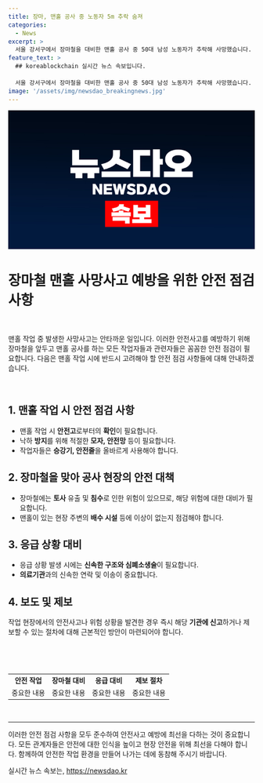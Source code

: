```yaml
---
title: 장마, 맨홀 공사 중 노동자 5m 추락 숨져
categories:
  - News
excerpt: >
  서울 강서구에서 장마철을 대비한 맨홀 공사 중 50대 남성 노동자가 추락해 사망했습니다. 경찰에 따르면 작업 중 5m 깊이의 맨홀에서 추락한 A씨는 응급처치 후 병원으로 옮겨졌지만 숨졌습니다. A씨는 장마철 대비 작업 중이었으며 경찰은 사고 경위를 조사 중입니다. 사건과 관련한 정보는 KBS뉴스로 제보할 수 있습니다. (전화: 02-781-1234, 4444 / 이메일: kbs1234@kbs.co.kr / 카카오톡 KBS제보 검색, 채널 추가 / 네이버, 유튜브 KBS뉴스 구독)
feature_text: >
  ## koreablockchain 실시간 뉴스 속보입니다.

  서울 강서구에서 장마철을 대비한 맨홀 공사 중 50대 남성 노동자가 추락해 사망했습니다. 경찰에 따르면 작업 중 5m 깊이의 맨홀에서 추락한 A씨는 응급처치 후 병원으로 옮겨졌지만 숨졌습니다. A씨는 장마철 대비 작업 중이었으며 경찰은 사고 경위를 조사 중입니다. 사건과 관련한 정보는 KBS뉴스로 제보할 수 있습니다. (전화: 02-781-1234, 4444 / 이메일: kbs1234@kbs.co.kr / 카카오톡 KBS제보 검색, 채널 추가 / 네이버, 유튜브 KBS뉴스 구독)
image: '/assets/img/newsdao_breakingnews.jpg'
---
```


<p><img src="/assets/img/newsdao_breakingnews.jpg" alt="koreablockchain 속보" /></p>

<h1 data-ke-size="size26">장마철 맨홀 사망사고 예방을 위한 안전 점검 사항</h1>

<p data-ke-size="size16">&nbsp;</p>

<p>맨홀 작업 중 발생한 사망사고는 안타까운 일입니다. 이러한 안전사고를 예방하기 위해 장마철을 앞두고 맨홀 공사를 하는 모든 작업자들과 관련자들은 꼼꼼한 안전 점검이 필요합니다. 다음은 맨홀 작업 시에 반드시 고려해야 할 안전 점검 사항들에 대해 안내하겠습니다.</p>

<p data-ke-size="size16">&nbsp;</p>

<h2 data-ke-size="size24">1. 맨홀 작업 시 안전 점검 사항</h2>

<p data-ke-size="size16"></p>

<ul>
  <li>맨홀 작업 시 <b>안전고</b>로부터의 <b>확인</b>이 필요합니다.</li>
  <li>낙하 <b>방지</b>를 위해 적절한 <b>모자, 안전망</b> 등이 필요합니다.</li>
  <li>작업자들은 <b>승강기, 안전줄</b>을 올바르게 사용해야 합니다.</li>
</ul>

<p data-ke-size="size16"></p>

<h2 data-ke-size="size24">2. 장마철을 맞아 공사 현장의 안전 대책</h2>

<p data-ke-size="size16"></p>

<ul>
  <li>장마철에는 <b>토사</b> 유출 및 <b>침수</b>로 인한 위험이 있으므로, 해당 위험에 대한 대비가 필요합니다.</li>
  <li>맨홀이 있는 현장 주변의 <b>배수 시설</b> 등에 이상이 없는지 점검해야 합니다.</li>
</ul>

<p data-ke-size="size16"></p>

<h2 data-ke-size="size24">3. 응급 상황 대비</h2>

<p data-ke-size="size16"></p>

<ul>
  <li>응급 상황 발생 시에는 <b>신속한 구조와 심폐소생술</b>이 필요합니다.</li>
  <li><b>의료기관</b>과의 신속한 연락 및 이송이 중요합니다.</li>
</ul>

<p data-ke-size="size16"></p>

<h2 data-ke-size="size24">4. 보도 및 제보</h2>

<p data-ke-size="size16"></p>

<p>작업 현장에서의 안전사고나 위험 상황을 발견한 경우 즉시 해당 <b>기관에 신고</b>하거나 제보할 수 있는 절차에 대해 근본적인 방안이 마련되어야 합니다.</p>

<p data-ke-size="size16"></p>

<p data-ke-size="size16">&nbsp;</p>

<p data-ke-size="size16">&nbsp;</p>

<table>
  <tbody>
    <tr>
      <td style="text-align: center; height: 17px;"><b>안전 작업</b></td>
      <td style="text-align: center; height: 17px;"><b>장마철 대비</b></td>
      <td style="text-align: center; height: 17px;"><b>응급 대비</b></td>
      <td style="text-align: center; height: 17px;"><b>제보 절차</b></td>
    </tr>
    <tr>
      <td style="text-align: center; height: 17px;">중요한 내용</td>
      <td style="text-align: center; height: 17px;">중요한 내용</td>
      <td style="text-align: center; height: 17px;">중요한 내용</td>
      <td style="text-align: center; height: 17px;">중요한 내용</td>
    </tr>
  </tbody>
</table>

<p data-ke-size="size16">&nbsp;</p>

<hr>

<p>이러한 안전 점검 사항을 모두 준수하여 안전사고 예방에 최선을 다하는 것이 중요합니다. 모든 관계자들은 안전에 대한 인식을 높이고 현장 안전을 위해 최선을 다해야 합니다. 함께하여 안전한 작업 환경을 만들어 나가는 데에 동참해 주시기 바랍니다.</p>
실시간 뉴스 속보는, <a href="https://newsdao.kr" rel="dofollow">https://newsdao.kr</a>


